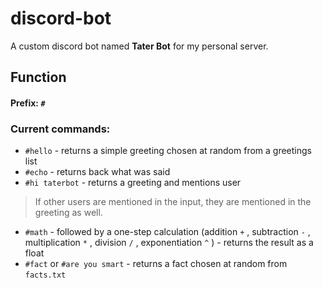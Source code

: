 # discord-bot
A custom discord bot named **Tater Bot** for my personal server.

## Function

#### Prefix: `#`
### Current commands:
* `#hello` - returns a simple greeting chosen at random from a greetings list
* `#echo` - returns back what was said
* `#hi taterbot` - returns a greeting and mentions user
>If other users are mentioned in the input, they are mentioned in the greeting as well.
* `#math` - followed by a one-step calculation (addition `+` , subtraction `-` , multiplication `*` , division `/` , exponentiation `^` ) - returns the result as a float
* `#fact` or `#are you smart` - returns a fact chosen at random from `facts.txt`